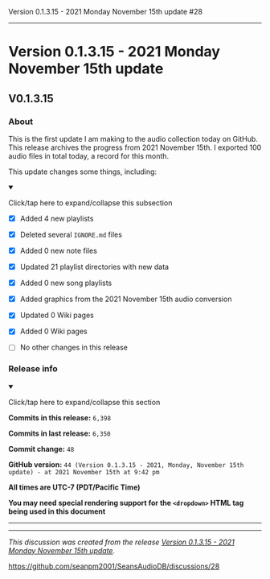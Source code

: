 Version 0.1.3.15 - 2021 Monday November 15th update #28


***

# Version 0.1.3.15 - 2021 Monday November 15th update

## V0.1.3.15

### About

This is the first update I am making to the audio collection today on GitHub. This release archives the progress from 2021 November 15th. I exported 100 audio files in total today, a record for this month.

This update changes some things, including:

<details open><summary><p>Click/tap here to expand/collapse this subsection</p></summary>

- [x] Added 4 new playlists

- [x] Deleted several `IGNORE.md` files

- [x] Added 0 new note files

- [x] Updated 21 playlist directories with new data

- [x] Added 0 new song playlists

- [x] Added graphics from the 2021 November 15th audio conversion

- [x] Updated 0 Wiki pages

- [x] Added 0 Wiki pages

- [ ] No other changes in this release

</details>

### Release info

<details open><summary><p>Click/tap here to expand/collapse this section</p></summary>

**Commits in this release:** `6,398`

**Commits in last release:** `6,350`

**Commit change:** `48`

**GitHub version:** `44 (Version 0.1.3.15 - 2021, Monday, November 15th update) - at 2021 November 15th at 9:42 pm`

**All times are UTC-7 (PDT/Pacific Time)**

**You may need special rendering support for the `<dropdown>` HTML tag being used in this document**

</details>

***


<hr /><em>This discussion was created from the release <a href='https://github.com/seanpm2001/SeansAudioDB/releases/tag/V0.1.3.15'>Version 0.1.3.15 - 2021 Monday November 15th update</a>.</em>

https://github.com/seanpm2001/SeansAudioDB/discussions/28

